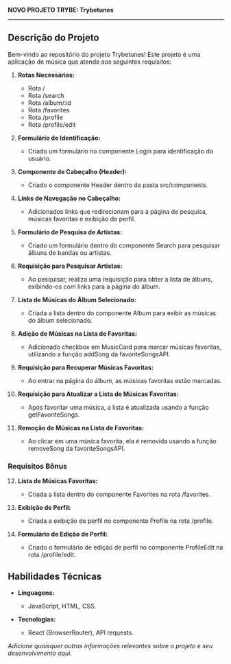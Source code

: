**NOVO PROJETO TRYBE: Trybetunes**

---

## Descrição do Projeto

Bem-vindo ao repositório do projeto Trybetunes! Este projeto é uma aplicação de música que atende aos seguintes requisitos:

1. **Rotas Necessárias:**
   - Rota /
   - Rota /search
   - Rota /album/:id
   - Rota /favorites
   - Rota /profile
   - Rota /profile/edit

2. **Formulário de Identificação:**
   - Criado um formulário no componente Login para identificação do usuário.

3. **Componente de Cabeçalho (Header):**
   - Criado o componente Header dentro da pasta src/components.

4. **Links de Navegação no Cabeçalho:**
   - Adicionados links que redirecionam para a página de pesquisa, músicas favoritas e exibição de perfil.

5. **Formulário de Pesquisa de Artistas:**
   - Criado um formulário dentro do componente Search para pesquisar álbuns de bandas ou artistas.

6. **Requisição para Pesquisar Artistas:**
   - Ao pesquisar, realiza uma requisição para obter a lista de álbuns, exibindo-os com links para a página do álbum.

7. **Lista de Músicas do Álbum Selecionado:**
   - Criada a lista dentro do componente Album para exibir as músicas do álbum selecionado.

8. **Adição de Músicas na Lista de Favoritas:**
   - Adicionado checkbox em MusicCard para marcar músicas favoritas, utilizando a função addSong da favoriteSongsAPI.

9. **Requisição para Recuperar Músicas Favoritas:**
   - Ao entrar na página do álbum, as músicas favoritas estão marcadas.

10. **Requisição para Atualizar a Lista de Músicas Favoritas:**
    - Após favoritar uma música, a lista é atualizada usando a função getFavoriteSongs.

11. **Remoção de Músicas na Lista de Favoritas:**
    - Ao clicar em uma música favorita, ela é removida usando a função removeSong da favoriteSongsAPI.

### Requisitos Bônus

12. **Lista de Músicas Favoritas:**
    - Criada a lista dentro do componente Favorites na rota /favorites.

13. **Exibição de Perfil:**
    - Criada a exibição de perfil no componente Profile na rota /profile.

14. **Formulário de Edição de Perfil:**
    - Criado o formulário de edição de perfil no componente ProfileEdit na rota /profile/edit.

## Habilidades Técnicas

- **Linguagens:**
  - JavaScript, HTML, CSS.

- **Tecnologias:**
  - React (BrowserRouter), API requests.


*Adicione quaisquer outras informações relevantes sobre o projeto e seu desenvolvimento aqui.*
